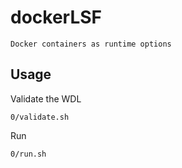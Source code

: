 dockerLSF
=========

    Docker containers as runtime options


Usage
-----

Validate the WDL

    0/validate.sh

Run

    0/run.sh
